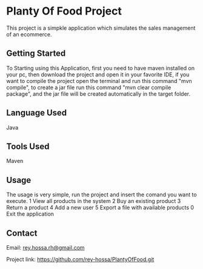 # Planty Of Food Project

This project is a simpkle application which simulates the sales management of an ecommerce.

## Getting Started

To Starting using this Application, first you need to have maven installed on your pc, then download the project and open it in your favorite IDE, if you want to compile the project open the terminal and run this command "mvn compile", to create a jar file run this command "mvn clear compile package", and the jar file will be created automatically in the target folder.

## Language Used

Java

## Tools Used

Maven

## Usage

The usage is very simple, run the project and insert the comand you want to execute.
1 View all products in the system
2 Buy an existing product
3 Return a product
4 Add a new user
5 Export a file with available products
0 Exit the application

## Contact
Email: rey.hossa.rh@gmail.com

Project link: https://github.com/rey-hossa/PlantyOfFood.git
